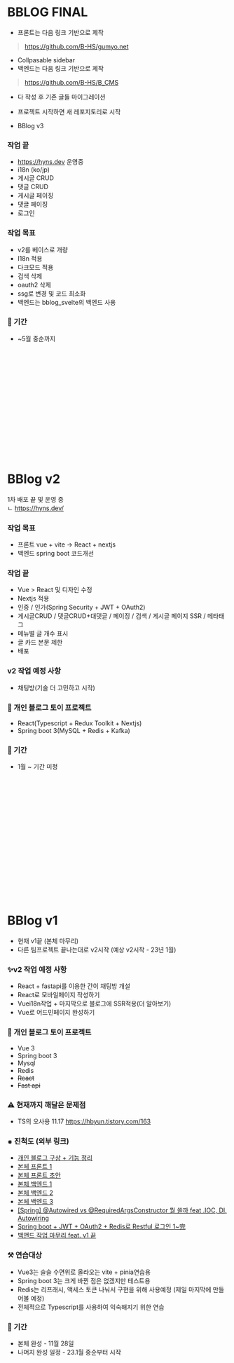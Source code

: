 # BBLOG FINAL
- 프론트는 다음 링크 기반으로 제작
> https://github.com/B-HS/gumyo.net
- Collpasable sidebar
- 백엔드는 다음 링크 기반으로 제작
> https://github.com/B-HS/B_CMS
- 다 작성 후 기존 글들 마이그레이션
- 프로젝트 시작하면 새 레포지토리로 시작

- BBlog v3

### 작업 끝
- https://hyns.dev 운영중
- i18n (ko/jp)
- 게시글 CRUD
- 댓글 CRUD
- 게시글 페이징
- 댓글 페이징
- 로그인

### 작업 목표
- v2를 베이스로 개량
- I18n 적용
- 다크모드 적용
- 검색 삭제
- oauth2 삭제
- ssg로 변경 및 코드 최소화
- 백엔드는 bblog_svelte의 백엔드 사용
### 📅 기간
-  ~5월 중순까지
<br><br><br><br><br><br><br><br><br><br><br><br><br><br><br><br>


# BBlog v2
1차 배포 끝 및 운영 중<br>
ㄴ https://hyns.dev/
### 작업 목표
- 프론트 vue + vite -> React + nextjs
- 백엔드 spring boot 코드개선


### 작업 끝
- Vue > React 및 디자인 수정
- Nextjs 적용
- 인증 / 인가(Spring Security + JWT + OAuth2)
- 게시글CRUD / 댓글CRUD+대댓글 / 페이징 / 검색 / 게시글 페이지 SSR / 메타태그
- 메뉴별 글 개수 표시
- 글 카드 본문 제한
- 배포
### v2 작업 예정 사항
- 채팅방(기술 더 고민하고 시작)

### 🚂 개인 블로그 토이 프로젝트
- React(Typescript + Redux Toolkit + Nextjs)
- Spring boot 3(MySQL + Redis + Kafka)


### 📅 기간
-  1월 ~ 기간 미정



<br><br><br><br><br><br><br><br><br><br><br><br><br><br><br><br>

# BBlog v1
- 현재 v1끝 (본체 마무리)
- 다른 팀프로젝트 끝나는대로 v2시작 (예상 v2시작 - 23년 1월)
### ✨v2 작업 예정 사항
- React + fastapi를 이용한 간이 채팅방 개설
- React로 모바일페이지 작성하기
- Vuei18n작업 + 마지막으로 블로그에 SSR적용(더 알아보기)
- Vue로 어드민페이지 완성하기

### 🚂 개인 블로그 토이 프로젝트
- Vue 3
- Spring boot 3
- Mysql
- Redis
- ~~React~~
- ~~Fast api~~

### ⚠ 현재까지 깨달은 문제점
- TS의 오사용 11.17 https://hbyun.tistory.com/163

### ⁕ 진척도 (외부 링크)
- [개인 블로그 구상 + 기능 정리](https://hbyun.tistory.com/159)
- [본체 프론트 1](https://hbyun.tistory.com/160)
- [본체 프론트 초안](https://hbyun.tistory.com/161)
- [본체 백엔드 1](https://hbyun.tistory.com/165)
- [본체 백엔드 2](https://hbyun.tistory.com/167)
- [본체 백엔드 3](https://hbyun.tistory.com/168)
- [[Spring] @Autowired vs @RequiredArgsConstructor 뭘 쓸까 feat .IOC, DI, Autowiring](https://hbyun.tistory.com/169)
- [Spring boot + JWT + OAuth2 + Redis로 Restful 로그인 1~完](https://hbyun.tistory.com/170)
- [백앤드 작업 마무리 feat. v1 끝](https://hbyun.tistory.com/175)
### ⚒ 연습대상
- Vue3는 슬슬 수면위로 올라오는 vite + pinia연습용
- Spring boot 3는 크게 바뀐 점은 없겠지만 테스트용
- Redis는 리프래시, 액세스 토큰 나눠서 구현을 위해 사용예정 (제일 마지막에 만들어볼 예정)
- 전체적으로 Typescript를 사용하여 익숙해지기 위한 연습

### 📅 기간
-  본체 완성 - 11월 28일
-  나머지 완성 일정 - 23.1월 중순부터 시작
